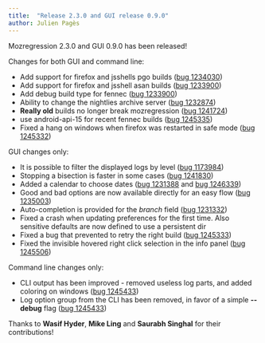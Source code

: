 ```yaml
---
title:  "Release 2.3.0 and GUI release 0.9.0"
author: Julien Pagès
---
```


Mozregression 2.3.0 and GUI 0.9.0 has been released!


Changes for both GUI and command line:

- Add support for firefox and jsshells pgo builds ([bug 1234030])
- Add support for firefox and jsshell asan builds ([bug 1233900])
- Add debug build type for fennec ([bug 1233900])
- Ability to change the nightlies archive server ([bug 1232874])
- **Really old** builds no longer break mozregression ([bug 1241724])
- use android-api-15 for recent fennec builds ([bug 1245335])
- Fixed a hang on windows when firefox was restarted in safe mode ([bug 1245332])

GUI changes only:

- It is possible to filter the displayed logs by level ([bug 1173984])
- Stopping a bisection is faster in some cases ([bug 1241830])
- Added a calendar to choose dates ([bug 1231388] and [bug 1246339])
- Good and bad options are now available directly for an easy flow ([bug 1235003])
- Auto-completion is provided for the *branch* field ([bug 1231332])
- Fixed a crash when updating preferences for the first time. Also
  sensitive defaults are now defined to use a persistent dir
- Fixed a bug that prevented to retry the right build ([bug 1245333])
- Fixed the invisible hovered right click selection in the info panel
  ([bug 1245506])

Command line changes only:

- CLI output has been improved - removed useless log parts, and added coloring
  on windows ([bug 1245433])
- Log option group from the CLI has been removed, in favor of a simple
  **-\-debug** flag ([bug 1245433])

Thanks to **Wasif Hyder**, **Mike Ling** and **Saurabh Singhal** for their
contributions!


[bug 1234030]: https://bugzilla.mozilla.org/show_bug.cgi?id=1234030
[bug 1233900]: https://bugzilla.mozilla.org/show_bug.cgi?id=1233900
[bug 1232874]: https://bugzilla.mozilla.org/show_bug.cgi?id=1232874
[bug 1241724]: https://bugzilla.mozilla.org/show_bug.cgi?id=1241724
[bug 1245335]: https://bugzilla.mozilla.org/show_bug.cgi?id=1245335
[bug 1245332]: https://bugzilla.mozilla.org/show_bug.cgi?id=1245332
[bug 1173984]: https://bugzilla.mozilla.org/show_bug.cgi?id=1173984
[bug 1241830]: https://bugzilla.mozilla.org/show_bug.cgi?id=1241830
[bug 1231388]: https://bugzilla.mozilla.org/show_bug.cgi?id=1231388
[bug 1235003]: https://bugzilla.mozilla.org/show_bug.cgi?id=1235003
[bug 1231332]: https://bugzilla.mozilla.org/show_bug.cgi?id=1231332
[bug 1245333]: https://bugzilla.mozilla.org/show_bug.cgi?id=1245333
[bug 1245506]: https://bugzilla.mozilla.org/show_bug.cgi?id=1245506
[bug 1245433]: https://bugzilla.mozilla.org/show_bug.cgi?id=1245433
[bug 1246339]: https://bugzilla.mozilla.org/show_bug.cgi?id=1246339
